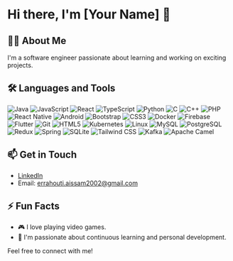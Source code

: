 # Hi there, I'm [Your Name] 👋

## 👨‍💻 About Me
I'm a software engineer passionate about learning and working on exciting projects.

## 🛠️ Languages and Tools

![Java](https://img.shields.io/badge/-Java-007396?&logo=Java&logoColor=white)
![JavaScript](https://img.shields.io/badge/-JavaScript-F7DF1E?&logo=JavaScript&logoColor=black)
![React](https://img.shields.io/badge/-React-61DAFB?&logo=React&logoColor=black)
![TypeScript](https://img.shields.io/badge/-TypeScript-007ACC?&logo=TypeScript&logoColor=white)
![Python](https://img.shields.io/badge/-Python-3776AB?&logo=Python&logoColor=white)
![C](https://img.shields.io/badge/-C-A8B9CC?&logo=C&logoColor=black)
![C++](https://img.shields.io/badge/-C++-00599C?&logo=C%2B%2B&logoColor=white)
![PHP](https://img.shields.io/badge/-PHP-777BB4?&logo=PHP&logoColor=white)
![React Native](https://img.shields.io/badge/-React%20Native-61DAFB?&logo=React&logoColor=black)
![Android](https://img.shields.io/badge/-Android-3DDC84?&logo=Android&logoColor=white)
![Bootstrap](https://img.shields.io/badge/-Bootstrap-7952B3?&logo=Bootstrap&logoColor=white)
![CSS3](https://img.shields.io/badge/-CSS3-1572B6?&logo=CSS3&logoColor=white)
![Docker](https://img.shields.io/badge/-Docker-2496ED?&logo=Docker&logoColor=white)
![Firebase](https://img.shields.io/badge/-Firebase-FFCA28?&logo=Firebase&logoColor=black)
![Flutter](https://img.shields.io/badge/-Flutter-02569B?&logo=Flutter&logoColor=white)
![Git](https://img.shields.io/badge/-Git-F05032?&logo=Git&logoColor=white)
![HTML5](https://img.shields.io/badge/-HTML5-E34F26?&logo=HTML5&logoColor=white)
![Kubernetes](https://img.shields.io/badge/-Kubernetes-326CE5?&logo=Kubernetes&logoColor=white)
![Linux](https://img.shields.io/badge/-Linux-FCC624?&logo=Linux&logoColor=black)
![MySQL](https://img.shields.io/badge/-MySQL-4479A1?&logo=MySQL&logoColor=white)
![PostgreSQL](https://img.shields.io/badge/-PostgreSQL-336791?&logo=PostgreSQL&logoColor=white)
![Redux](https://img.shields.io/badge/-Redux-764ABC?&logo=Redux&logoColor=white)
![Spring](https://img.shields.io/badge/-Spring-6DB33F?&logo=Spring&logoColor=white)
![SQLite](https://img.shields.io/badge/-SQLite-003B57?&logo=SQLite&logoColor=white)
![Tailwind CSS](https://img.shields.io/badge/-Tailwind%20CSS-38B2AC?&logo=Tailwind%20CSS&logoColor=white)
![Kafka](https://img.shields.io/badge/-Kafka-231F20?&logo=Apache%20Kafka&logoColor=white)
![Apache Camel](https://img.shields.io/badge/-Apache%20Camel-EA5026?&logo=Apache%20Camel&logoColor=white)

## 📫 Get in Touch
- [LinkedIn](https://www.linkedin.com/in/aissam-errahouti/)
- Email: [errahouti.aissam2002@gmail.com](mailto:errahouti.aissam2002@gmail.com)

## ⚡ Fun Facts
- 🎮 I love playing video games.
- 🌱 I'm passionate about continuous learning and personal development.

Feel free to connect with me!
